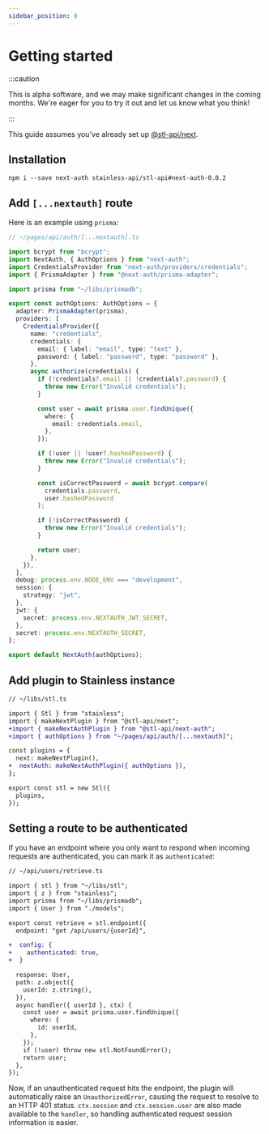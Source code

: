 ```yaml
---
sidebar_position: 0
---
```


# Getting started

:::caution

This is alpha software, and we may make significant changes in the coming months.
We're eager for you to try it out and let us know what you think!

:::

This guide assumes you've already set up [@stl-api/next](/stl/next/getting-started).

## Installation

```
npm i --save next-auth stainless-api/stl-api#next-auth-0.0.2
```

## Add `[...nextauth]` route

Here is an example using `prisma`:

```ts
// ~/pages/api/auth/[...nextauth].ts

import bcrypt from "bcrypt";
import NextAuth, { AuthOptions } from "next-auth";
import CredentialsProvider from "next-auth/providers/credentials";
import { PrismaAdapter } from "@next-auth/prisma-adapter";

import prisma from "~/libs/prismadb";

export const authOptions: AuthOptions = {
  adapter: PrismaAdapter(prisma),
  providers: [
    CredentialsProvider({
      name: "credentials",
      credentials: {
        email: { label: "email", type: "text" },
        password: { label: "password", type: "password" },
      },
      async authorize(credentials) {
        if (!credentials?.email || !credentials?.password) {
          throw new Error("Invalid credentials");
        }

        const user = await prisma.user.findUnique({
          where: {
            email: credentials.email,
          },
        });

        if (!user || !user?.hashedPassword) {
          throw new Error("Invalid credentials");
        }

        const isCorrectPassword = await bcrypt.compare(
          credentials.password,
          user.hashedPassword
        );

        if (!isCorrectPassword) {
          throw new Error("Invalid credentials");
        }

        return user;
      },
    }),
  ],
  debug: process.env.NODE_ENV === "development",
  session: {
    strategy: "jwt",
  },
  jwt: {
    secret: process.env.NEXTAUTH_JWT_SECRET,
  },
  secret: process.env.NEXTAUTH_SECRET,
};

export default NextAuth(authOptions);
```

## Add plugin to Stainless instance

```diff
// ~/libs/stl.ts

import { Stl } from "stainless";
import { makeNextPlugin } from "@stl-api/next";
+import { makeNextAuthPlugin } from "@stl-api/next-auth";
+import { authOptions } from "~/pages/api/auth/[...nextauth]";

const plugins = {
  next: makeNextPlugin(),
+  nextAuth: makeNextAuthPlugin({ authOptions }),
};

export const stl = new Stl({
  plugins,
});
```

## Setting a route to be authenticated

If you have an endpoint where you only want to respond when incoming
requests are authenticated, you can mark it as `authenticated`:

```diff
// ~/api/users/retrieve.ts

import { stl } from "~/libs/stl";
import { z } from "stainless";
import prisma from "~/libs/prismadb";
import { User } from "./models";

export const retrieve = stl.endpoint({
  endpoint: "get /api/users/{userId}",

+  config: {
+    authenticated: true,
+  }

  response: User,
  path: z.object({
    userId: z.string(),
  }),
  async handler({ userId }, ctx) {
    const user = await prisma.user.findUnique({
      where: {
        id: userId,
      },
    });
    if (!user) throw new stl.NotFoundError();
    return user;
  },
});
```

Now, if an unauthenticated request hits the endpoint, the plugin will
automatically raise an `UnauthorizedError`, causing the request to resolve
to an HTTP 401 status. `ctx.session` and `ctx.session.user` are also made
available to the `handler`, so handling authenticated request session
information is easier.
